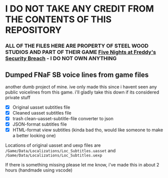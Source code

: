 # I DO NOT TAKE ANY CREDIT FROM THE CONTENTS OF THIS REPOSITORY 
### ALL OF THE FILES HERE ARE PROPERTY OF STEEL WOOD STUDIOS AND PART OF THEIR GAME [Five Nights at Freddy's Security Breach](https://store.steampowered.com/app/747660/Five_Nights_at_Freddys_Security_Breach/) - I DO NOT OWN ANYTHING


## Dumped FNaF SB voice lines from game files
another dumb project of mine. ive only made this since i havent seen any public voicelines from this game. i'll gladly take this down if its considered private stuff

- [x] Original uasset subtitles file
- [x] Cleaned uasset subtitles file
- [x] trash clean-uasset-subtitle-file converter to json
- [x] JSON-format subtitles file
- [x] HTML-format view subtitles (kinda bad tho, would like someone to make a better looking one)

Locations of original uasset and uexp files are `/Game/Data/Localizations/Loc_Subtitles.uasset` and `/Game/Data/Localizations/Loc_Subtitles.uexp`

If there is something missing please let me know, i've made this in about 2 hours (handmade using vscode)